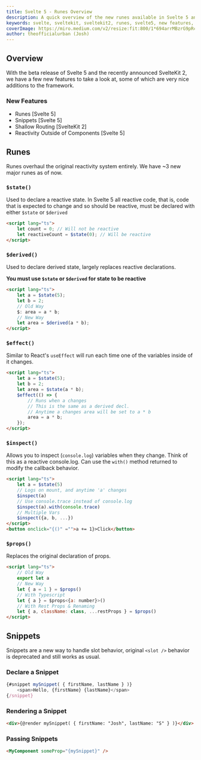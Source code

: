 ```yaml
---
title: Svelte 5 - Runes Overview
description: A quick overview of the new runes available in Svelte 5 and SvelteKit 2
keywords: svelte, sveltekit, sveltekit2, runes, svelte5, new features, runes mode, overview, free
coverImage: https://miro.medium.com/v2/resize:fit:800/1*694arrMBzrG9pRcLHxC0WA.png
author: theofficialurban (Josh)
---
```


## Overview

With the beta release of Svelte 5 and the recently announced SvelteKit 2, we have a few new features to take a look at, some of which are very nice additions to the framework.

### New Features

- Runes [Svelte 5]
- Snippets [Svelte 5]
- Shallow Routing [SvelteKit 2]
- Reactivity Outside of Components [Svelte 5]

## Runes

Runes overhaul the original reactivity system entirely. We have ~3 new major runes as of now.

### `$state()`

Used to declare a reactive state. In Svelte 5 all reactive code, that is, code that is expected to change and so should be reactive, must be declared with either `$state` or `$derived`

```html
<script lang="ts">
	let count = 0; // Will not be reactive
	let reactiveCount = $state(0); // Will be reactive
</script>
```

### `$derived()`

Used to declare derived state, largely replaces reactive declarations.

**You must use `$state` or `$derived` for state to be reactive**

```html
<script lang="ts">
	let a = $state(5);
	let b = 2;
	// Old Way
	$: area = a * b;
	// New Way
	let area = $derived(a * b);
</script>
```

### `$effect()`

Similar to React's `useEffect` will run each time one of the variables inside of it changes.

```html
<script lang="ts">
	let a = $state(5);
	let b = 2;
	let area = $state(a * b);
	$effect(() => {
		// Runs when a changes
		// This is the same as a derived decl.
		// Anytime a changes area will be set to a * b
		area = a * b;
	});
</script>
```

### `$inspect()`

Allows you to inspect (`console.log`) variables when they change. Think of this as a reactive console.log. Can use the `with()` method returned to modify the callback behavior.

```html
<script lang="ts">
	let a = $state(5)
	// Logs on mount, and anytime 'a' changes
	$inspect(a)
	// Use console.trace instead of console.log
	$inspect(a).with(console.trace)
	// Multiple Vars
	$inspect({a, b, ...})
</script>
<button onclick="{()" ="">a += 1}>Click</button>
```

### `$props()`

Replaces the original declaration of props.

```html
<script lang="ts">
	// Old Way
	export let a
	// New Way
	let { a = 1 } = $props()
	// With Typescript
	let { a } = $props<{a: number}>()
	// With Rest Props & Renaming
	let { a, className: class, ...restProps } = $props()
</script>
```

## Snippets

Snippets are a new way to handle slot behavior, original `<slot />` behavior is deprecated and still works as usual.

### Declare a Snippet

```ts
{#snippet mySnippet( { firstName, lastName } )}
	<span>Hello, {firstName} {lastName}</span>
{/snippet}
```

### Rendering a Snippet

```html
<div>{@render mySnippet( { firstName: "Josh", lastName: "S" } )}</div>
```

### Passing Snippets

```html
<MyComponent someProp="{mySnippet}" />
```
